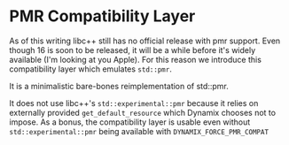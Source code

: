 # PMR Compatibility Layer

As of this writing libc++ still has no official release with pmr support. Even though 16 is soon to be released, it will be a while before it's widely available (I'm looking at you Apple). For this reason we introduce this compatibility layer which emulates `std::pmr`.

It is a minimalistic bare-bones reimplementation of std::pmr.

It does not use libc++'s `std::experimental::pmr` because it relies on externally provided `get_default_resource` which Dynamix chooses not to impose. As a bonus, the compatibility layer is usable even without `std::experimental::pmr` being available with `DYNAMIX_FORCE_PMR_COMPAT`

